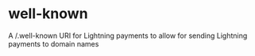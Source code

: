 # well-known
A /.well-known URI for Lightning payments to allow for sending Lightning payments to domain names
